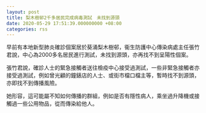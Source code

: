 ```yaml
---
layout: post
title: 梨木樹邨2千多居民完成病毒測試　未找到源頭
date: 2020-05-29 17:51:39.000000000 +08:00
categories: rss
---
```


早前有本地新型肺炎確診個案居於葵涌梨木樹邨，衞生防護中心傳染病處主任張竹君說，中心為2000多名居民進行測試，未找到源頭，亦再找不到呈陽性個案。

張竹君說，確診人士的緊急接觸者送往檢疫中心接受過測試，一些非緊急接觸者亦接受過測試，例如曾光顧的鐘錶店的人士、或街市檔口檔主等，暫時找不到源頭，亦即找不到傳播風險。

她形容，這可能屬不知如何傳播的群組，例如是否有隱性病人，乘坐過升降機或接觸過一些公用物品，從而傳染給他人。
